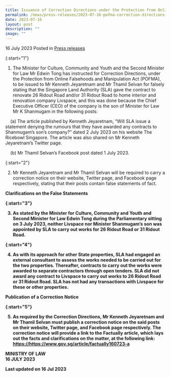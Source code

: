 ```yaml
---
title: Issuance of Correction Directions under the Protection from Online Falsehoods and Manipulation Act to Kenneth Jeyaretnam and Thamil Selvan
permalink: /news/press-releases/2023-07-16-pofma-correction-directions-to-kenneth-jeyaretnam-and-thamil-selvan/
date: 2023-07-16
layout: post
description: ""
image: ""
---
```

16 July 2023 Posted in [Press releases](/news/press-releases)

 
{:start="1"}

1. The Minister for Culture, Community and Youth and the Second Minister for Law Mr Edwin Tong has instructed for Correction Directions, under the Protection from Online Falsehoods and Manipulation Act (POFMA), to be issued to Mr Kenneth Jeyaretnam and Mr Thamil Selvan for falsely stating that the Singapore Land Authority (SLA) gave the contract to renovate 26 Ridout Road and/or 31 Ridout Road to home interior and renovation company Livspace, and this was done because the Chief Executive Officer (CEO) of the company is the son of Minister for Law Mr K Shanmugam in the following posts:

  

&nbsp; &nbsp; (a) The article published by Kenneth Jeyaretnam, “Will SLA issue a statement denying the rumours that they have awarded any contracts to Shanmugam’s son’s company?” dated 2 July 2023 on his website The Ricebowl Singapore. The article was also shared on Mr Kenneth Jeyaretnam’s Twitter page.<br>

&nbsp; &nbsp; (b) Mr Thamil Selvan’s Facebook post dated 1 July 2023.<br>

  

{:start="2"}

2. Mr Kenneth Jeyaretnam and Mr Thamil Selvan will be required to carry a correction notice on their website, Twitter page, and Facebook page respectively, stating that their posts contain false statements of fact.

  

<b>Clarifications on the False Statements<b>

  

{:start="3"}

3. As stated by the Minister for Culture, Community and Youth and Second Minister for Law Edwin Tong during the Parliamentary sitting on 3 July 2023, neither Livspace nor Minister Shanmugam’s son was appointed by SLA to carry out works for 26 Ridout Road or 31 Ridout Road.

  

{:start="4"}

4. As with its approach for other State properties, SLA had engaged an external consultant to assess the works needed to be carried out for the two properties. Thereafter, contracts to carry out the works were awarded to separate contractors through open tenders. SLA did not award any contract to Livspace to carry out works to 26 Ridout Road or 31 Ridout Road. SLA has not had any transactions with Livspace for these or other properties.

  

<b>Publication of a Correction Notice</b>

  

{:start="5"}

5. As required by the Correction Directions, Mr Kenneth Jeyaretnam and Mr Thamil Selvan must publish a correction notice on the said posts on their website, Twitter page, and Facebook page respectively. The correction notice will provide a link to the Factually article, which lays out the facts and clarifications on the matter, at the following link: <a href="https://www.gov.sg/article/factually160723-a" target="new">https://https://www.gov.sg/article/factually160723-a</a>

  

 
**MINISTRY OF LAW**
<br>**16 JULY 2023**

<p class="right-side-updated">Last updated on 16 Jul 2023</p></b></b>
